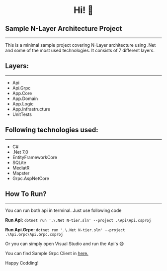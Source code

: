 <h1 align="center"> Hi! 👋 </h1>

## **Sample N-Layer Architecture Project**
----------
This is a minimal sample project covering N-Layer architecture using .Net and some of the most used technologies. It consists of 7 different layers.

## **Layers:**
----------

- Api
- Api.Grpc
- App.Core
- App.Domain
- App.Logic
- App.Infrastructure
- UnitTests

## **Following technologies used:**
----------

- C#
- .Net 7.0
- EntityFrameworkCore
- SQLite
- MediatR
- Mapster
- Grpc.AspNetCore

## **How To Run?**
----------

You can run both api in terminal. Just use following code

**Run Api:**  `dotnet run '.\.Net N-tier.sln' --project .\Api\Api.csproj`

**Run Api.Grpc:** `dotnet run '.\.Net N-tier.sln' --project .\Api.Grpc\Api.Grpc.csproj`

Or you can simply open Visual Studio and run the Api`s 😄

You can find Sample Grpc Client in [here.](https://github.com/mrozcan/Sample-Grpc-Client)

Happy Codding!
